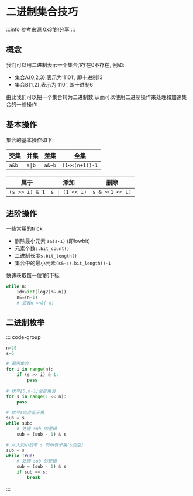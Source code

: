 # 二进制集合技巧

:::info 参考来源
[0x3f的分享](https://leetcode.cn/circle/discuss/CaOJ45/)
:::

## 概念

我们可以用二进制表示一个集合,1存在0不存在, 例如:

- 集合A{0,2,3},表示为'1101', 即十进制13
- 集合B{1,2},表示为'110', 即十进制6

由此我们可以把一个集合转为二进制数,从而可以使用二进制操作来处理和加速集合的一些操作


## 基本操作

集合的基本操作如下:

|交集|并集|差集|全集|
|--|--|--|--|
|`a&b`|`a\|b`| `a&~b`|`(1<<(n+1))-1`|


|属于|添加|删除|
|--|--|--|
|`(s >> i) & 1`|`s \| (1 << i)`|`s & ~(1 << i)`|

## 进阶操作

一些常用的trick

- 删除最小元素 `s&(s-1)` (即lowbit)
- 元素个数`s.bit_count()`
- 二进制长度`s.bit_length()`
- 集合中的最小元素`(s&-s).bit_length()-1`

快速获取每一位1的下标

```py
while n:
    idx=int(log2(n&-n))
    n&=(n-1)
    # 或者n-=n&(-n)
```

## 二进制枚举

::: code-group

```py
n=20
s=6

# 遍历集合
for i in range(n):
    if (s >> i) & 1:
        pass
    
# 枚举[0,n-1]全部集合
for s in range(1 << n):
    pass

# 枚举s的非空子集
sub = s
while sub:
    # 处理 sub 的逻辑
    sub = (sub - 1) & s

# 从大到小枚举 s 的所有子集(s到空)
sub = s
while True:
    # 处理 sub 的逻辑
    sub = (sub - 1) & s
    if sub == s:
        break
```

:::
